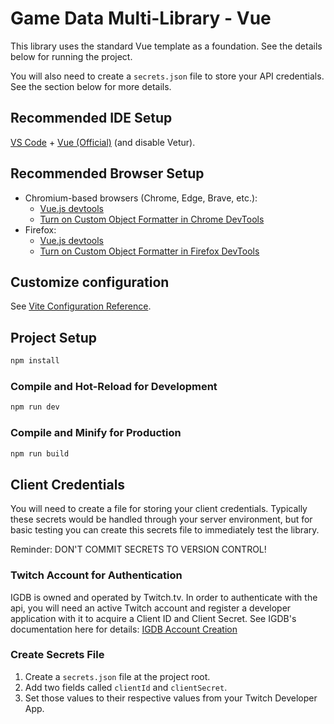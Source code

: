# Game Data Multi-Library - Vue

This library uses the standard Vue template as a foundation. See the details below for running the project.

You will also need to create a `secrets.json` file to store your API credentials. See the section below for more details.

## Recommended IDE Setup

[VS Code](https://code.visualstudio.com/) + [Vue (Official)](https://marketplace.visualstudio.com/items?itemName=Vue.volar) (and disable Vetur).

## Recommended Browser Setup

- Chromium-based browsers (Chrome, Edge, Brave, etc.):
  - [Vue.js devtools](https://chromewebstore.google.com/detail/vuejs-devtools/nhdogjmejiglipccpnnnanhbledajbpd)
  - [Turn on Custom Object Formatter in Chrome DevTools](http://bit.ly/object-formatters)
- Firefox:
  - [Vue.js devtools](https://addons.mozilla.org/en-US/firefox/addon/vue-js-devtools/)
  - [Turn on Custom Object Formatter in Firefox DevTools](https://fxdx.dev/firefox-devtools-custom-object-formatters/)

## Customize configuration

See [Vite Configuration Reference](https://vite.dev/config/).

## Project Setup

```sh
npm install
```

### Compile and Hot-Reload for Development

```sh
npm run dev
```

### Compile and Minify for Production

```sh
npm run build
```

## Client Credentials

You will need to create a file for storing your client credentials. Typically these secrets would be handled through your server environment, but for basic testing you can create this secrets file to immediately test the library.

Reminder: DON'T COMMIT SECRETS TO VERSION CONTROL!

### Twitch Account for Authentication

IGDB is owned and operated by Twitch.tv. In order to authenticate with the api, you will need an active Twitch account and register a developer application with it to acquire a Client ID and Client Secret. See IGDB's documentation here for details: [IGDB Account Creation](https://api-docs.igdb.com/#account-creation)

### Create Secrets File

1. Create a `secrets.json` file at the project root.
2. Add two fields called `clientId` and `clientSecret`.
3. Set those values to their respective values from your Twitch Developer App.
